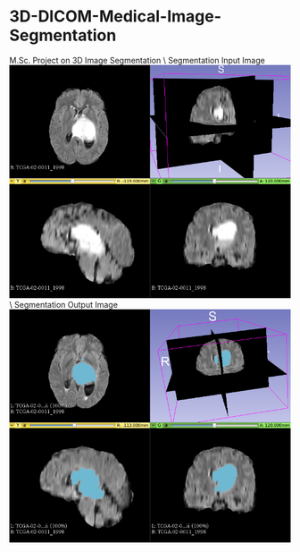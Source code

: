 # 3D-DICOM-Medical-Image-Segmentation
M.Sc. Project on 3D Image Segmentation
\\
Segmentation Input Image
![Segmentation Input Image](https://github.com/HopefulRational/3D-DICOM-Medical-Image-Segmentation/blob/main/seg_input.png)
\\
Segmentation Output Image
![Segmentation Output Image](https://github.com/HopefulRational/3D-DICOM-Medical-Image-Segmentation/blob/main/seg_res2.png)
